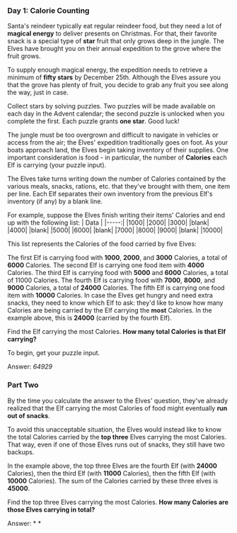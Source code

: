 ### Day 1: Calorie Counting

Santa's reindeer typically eat regular reindeer food, but they need a lot of **magical energy** to deliver presents on Christmas. For that, their favorite snack is a special type of **star** fruit that only grows deep in the jungle. The Elves have brought you on their annual expedition to the grove where the fruit grows.

To supply enough magical energy, the expedition needs to retrieve a minimum of **fifty stars** by December 25th. Although the Elves assure you that the grove has plenty of fruit, you decide to grab any fruit you see along the way, just in case.

Collect stars by solving puzzles. Two puzzles will be made available on each day in the Advent calendar; the second puzzle is unlocked when you complete the first. Each puzzle grants **one star**. Good luck!

The jungle must be too overgrown and difficult to navigate in vehicles or access from the air; the Elves' expedition traditionally goes on foot. As your boats approach land, the Elves begin taking inventory of their supplies. One important consideration is food - in particular, the number of **Calories** each Elf is carrying (your puzzle input).

The Elves take turns writing down the number of Calories contained by the various meals, snacks, rations, etc. that they've brought with them, one item per line. Each Elf separates their own inventory from the previous Elf's inventory (if any) by a blank line.

For example, suppose the Elves finish writing their items' Calories and end up with the following list:
| Data |
|-----:|
|1000|
|2000|
|3000|
|blank|
|4000|
|blank|
|5000|
|6000|
|blank|
|7000|
|8000|
|9000|
|blank|
|10000|

This list represents the Calories of the food carried by five Elves:

The first Elf is carrying food with **1000**, **2000**, and **3000** Calories, a total of **6000** Calories.
The second Elf is carrying one food item with **4000** Calories.
The third Elf is carrying food with **5000** and **6000** Calories, a total of 11000 Calories.
The fourth Elf is carrying food with **7000**, **8000**, and **9000** Calories, a total of **24000** Calories.
The fifth Elf is carrying one food item with **10000** Calories.
In case the Elves get hungry and need extra snacks, they need to know which Elf to ask: they'd like to know how many Calories are being carried by the Elf carrying the **most** Calories. In the example above, this is **24000** (carried by the fourth Elf).

Find the Elf carrying the most Calories. **How many total Calories is that Elf carrying?**

To begin, get your puzzle input.

Answer: _64929_

### Part Two

By the time you calculate the answer to the Elves' question, they've already realized that the Elf carrying the most Calories of food might eventually **run out of snacks**.

To avoid this unacceptable situation, the Elves would instead like to know the total Calories carried by the **top three** Elves carrying the most Calories. That way, even if one of those Elves runs out of snacks, they still have two backups.

In the example above, the top three Elves are the fourth Elf (with **24000** Calories), then the third Elf (with **11000** Calories), then the fifth Elf (with **10000** Calories). The sum of the Calories carried by these three elves is **45000**.

Find the top three Elves carrying the most Calories. **How many Calories are those Elves carrying in total?**

Answer: \* \*
